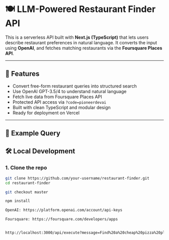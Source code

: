 # 🍽️ LLM-Powered Restaurant Finder API

This is a serverless API built with **Next.js (TypeScript)** that lets users describe restaurant preferences in natural language. It converts the input using **OpenAI**, and fetches matching restaurants via the **Foursquare Places API**.

---

## 🚀 Features

- Convert free-form restaurant queries into structured search
- Use OpenAI GPT-3.5/4 to understand natural language
- Fetch live data from Foursquare Places API
- Protected API access via `?code=pioneerdevai`
- Built with clean TypeScript and modular design
- Ready for deployment on Vercel

---

## 🧪 Example Query

## 🛠️ Local Development

### 1. Clone the repo

```bash
git clone https://github.com/your-username/restaurant-finder.git
cd restaurant-finder

git checkout master

npm install

OpenAI: https://platform.openai.com/account/api-keys

Foursquare: https://foursquare.com/developers/apps


http://localhost:3000/api/execute?message=Find%20a%20cheap%20pizza%20place%20in%20New%20York&code=pioneerdevai
